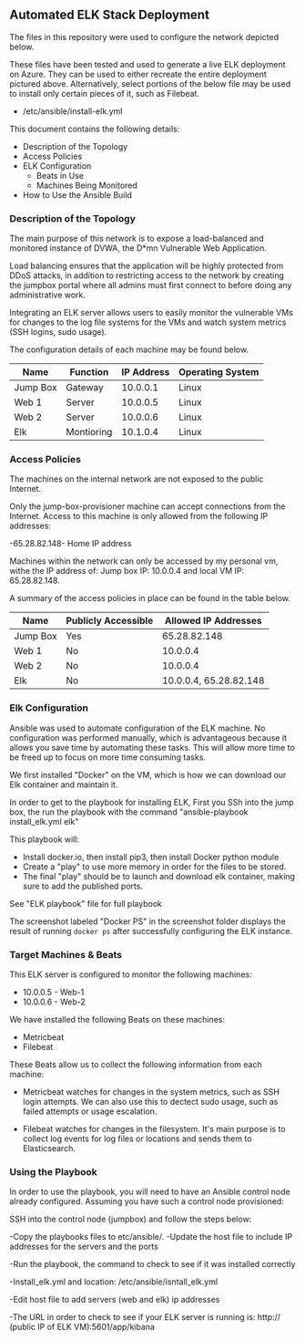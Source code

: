 ## Automated ELK Stack Deployment

The files in this repository were used to configure the network depicted below.



These files have been tested and used to generate a live ELK deployment on Azure. They can be used to either recreate the entire deployment pictured above. Alternatively, select portions of the below file may be used to install only certain pieces of it, such as Filebeat.

 - /etc/ansible/install-elk.yml

This document contains the following details:
- Description of the Topology
- Access Policies
- ELK Configuration
  - Beats in Use
  - Machines Being Monitored
- How to Use the Ansible Build


### Description of the Topology

The main purpose of this network is to expose a load-balanced and monitored instance of DVWA, the D*mn Vulnerable Web Application.

Load balancing ensures that the application will be highly protected from DDoS attacks, in addition to restricting access to the network by creating the jumpbox portal where all admins must first connect to before doing any administrative work.


Integrating an ELK server allows users to easily monitor the vulnerable VMs for changes to the log file systems for the VMs and watch system metrics (SSH logins, sudo usage).


The configuration details of each machine may be found below.


| Name     | Function | IP Address | Operating System |
|----------|----------|------------|------------------|
| Jump Box | Gateway   | 10.0.0.1   | Linux            |
|  Web 1   | Server    | 10.0.0.5   | Linux            |
|  Web 2   | Server    | 10.0.0.6   | Linux            |
|  Elk     | Montioring| 10.1.0.4   | Linux            |

### Access Policies

The machines on the internal network are not exposed to the public Internet. 

Only the jump-box-provisioner machine can accept connections from the Internet. Access to this machine is only allowed from the following IP addresses:

-65.28.82.148- Home IP address 

Machines within the network can only be accessed by my personal vm, withe the IP address of:
Jump box IP: 10.0.0.4 and local VM IP: 65.28.82.148.


A summary of the access policies in place can be found in the table below.

| Name     | Publicly Accessible | Allowed IP Addresses  |
|----------|---------------------|---------------------- |
| Jump Box |  Yes                | 65.28.82.148          |
| Web 1    |  No                 | 10.0.0.4              |
| Web 2    |  No                 | 10.0.0.4              |
| Elk      |  No                 | 10.0.0.4, 65.28.82.148|
### Elk Configuration

Ansible was used to automate configuration of the ELK machine. No configuration was performed manually, which is advantageous because it allows you save time by automating these tasks. This will allow more time to be freed up to focus on more time consuming tasks.  

We first installed "Docker" on the VM, which is how we can download our Elk container and maintain it.

In order to get to the playbook for installing ELK, First you SSh into the jump box, the run the playbook with the command "ansible-playbook install_elk.yml elk"  

This playbook will: 

- Install docker.io, then install pip3, then install Docker python module
- Create a "play" to use more memory in order for the files to be stored.
- The final "play" should be to launch and download elk container, making sure to add the published ports. 

See "ELK playbook" file for full playbook

The screenshot labeled "Docker PS" in the screenshot folder displays the result of running `docker ps` after successfully configuring the ELK instance.


### Target Machines & Beats
This ELK server is configured to monitor the following machines:
- 10.0.0.5 - Web-1
- 10.0.0.6 - Web-2

We have installed the following Beats on these machines:
- Metricbeat
- Filebeat

These Beats allow us to collect the following information from each machine:
- Metricbeat watches for changes in the system metrics, such as SSH login attempts. We can also use this to dectect sudo usage, such as failed attempts or usage escalation.

- Filebeat watches for changes in the filesystem. It's main purpose is to collect log events for log files or locations and sends them to Elasticsearch.

### Using the Playbook
In order to use the playbook, you will need to have an Ansible control node already configured. Assuming you have such a control node provisioned: 


SSH into the control node (jumpbox) and follow the steps below:

 -Copy the playbooks files to etc/ansible/.
 -Update the host file to include IP addresses for the servers and the ports
 
 -Run the playbook, the command to check to see if it was installed correctly
   
   -Install_elk.yml and location: /etc/ansible/isntall_elk.yml
   
   -Edit host file to add servers (web and elk) ip addresses
   
-The URL in order to check to see if your ELK server is running is: http:// (public IP of ELK VM):5601/app/kibana

        


